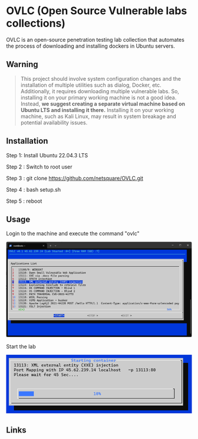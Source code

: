 # OVLC (Open Source Vulnerable labs collections) 

OVLC is an open-source penetration testing lab collection that automates the process of downloading and installing dockers in Ubuntu servers.

Warning
----
>  This project should involve system configuration changes and the installation of multiple utilities such as dialog, Docker, etc. Additionally, it requires downloading multiple vulnerable labs. So, installing it on your primary working machine is not a good idea. Instead, **we suggest creating a separate virtual machine based on Ubuntu LTS and installing it there.** Installing it on your working machine, such as Kali Linux, may result in system breakage and potential availability issues.</span>

Installation
----

Step 1: Install Ubuntu 22.04.3 LTS 

Step 2 : Switch to root user

Step 3 : git clone https://github.com/netsquare/OVLC.git

Step 4 : bash setup.sh

Step 5 : reboot

Usage
----

Login to the machine and execute the command "ovlc"

![ovlc](image/ovlc.png)

Start the lab

![start](image/start.png)


Links
----
